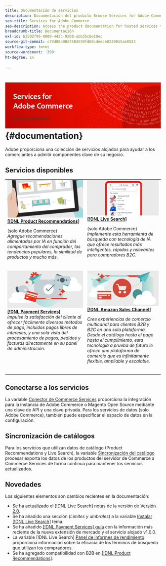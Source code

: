 ```yaml
---
title: Documentación de servicios
description: Documentación del producto Browse Services for Adobe Commerce
seo-title: Services for Adobe Commerce
seo-description: Access the product documentation for hosted services that help Adobe Commerce and Magento Open Source merchants support key components of their business.
breadcrumb-title: Documentación
exl-id: b3502f96-0809-442c-9208-abb3bc6e18ec
source-git-commit: c70d08b90d7584559fd69cdeece0220015ae8523
workflow-type: tm+mt
source-wordcount: '299'
ht-degree: 1%

---
```


# <!-- use banner as heading -->![Documentación de servicios](./assets/banner-services-home.png) {#documentation}

Adobe proporciona una colección de servicios alojados para ayudar a los comerciantes a admitir componentes clave de su negocio.

## Servicios disponibles

<table>
<tr>
   <td valign="top">
       <img alt="[!UICONTROL Product Recommendations]" src="assets/product-recs.png" />
    <div><a href="https://experienceleague.adobe.com/docs/commerce-merchant-services/product-recommendations/overview.html">
    <strong>[!DNL Product Recommendations]</strong></a>
    </div>
    <p>(solo Adobe Commerce)<br><em>Agregue recomendaciones alimentadas por IA en función del comportamiento del comprador, las tendencias populares, la similitud de productos y mucho más.</em></p>
    <br>
  </td>
  <td valign="top">
      <img alt="[!DNL Live Search]" src="assets/live-search.png" />
    <div>
    <a href="https://experienceleague.adobe.com/docs/commerce-merchant-services/live-search/overview.html"><strong>[!DNL Live Search]</strong></a>
    </div>
    <p>(solo Adobe Commerce)<br><em>Implemente esta herramienta de búsqueda con tecnología de IA que ofrece resultados más inteligentes, rápidos y relevantes para compradores B2C.</em></p>
    <br>
  </td>
</tr>
<tr>
  <td valign="top">
    <img alt="[!DNL Payment Services]" src="assets/payment-services.png"/>
    <div>
    <a href="https://experienceleague.adobe.com/docs/commerce-merchant-services/payment-services/guide-overview.html"><strong>[!DNL Payment Services]</strong></a>
    </div>
    <em>Impulse la satisfacción del cliente al ofrecer fácilmente diversos métodos de pago, incluidos pagos libres de intereses, y una sola vista del procesamiento de pagos, pedidos y facturas directamente en su panel de administración.</em>
    <br>
  </td>
    <td valign="top">
       <img alt="Canal de ventas de Amazon" src="assets/amazon-channel.png" />
    <div><a href="https://experienceleague.adobe.com/docs/commerce-channels/amazon/guide-overview.html">
    <strong>[!DNL Amazon Sales Channel]</strong></a>
    </div>
    <p><em>Cree experiencias de comercio multicanal para clientes B2B y B2C en una sola plataforma. Desde el catálogo hasta el pago hasta el cumplimiento, esta tecnología a prueba de futuro le ofrece una plataforma de comercio que es infinitamente flexible, ampliable y escalable.</em></p>
    <br>
  </td>
</tr>
</table>

## Conectarse a los servicios

La variable [Conector de Commerce Services](saas.md) proporciona la integración para la instancia de Adobe Commerce o Magento Open Source mediante una clave de API y una clave privada. Para los servicios de datos (solo Adobe Commerce), también puede especificar el espacio de datos en la configuración.

## Sincronización de catálogos

Para los servicios que utilizan datos de catálogo (Product Recommendations y Live Search), la variable [Sincronización del catálogo](catalog-sync.md) procesar exporta los datos de los productos del servidor de Commerce a Commerce Services de forma continua para mantener los servicios actualizados.

## Novedades

Los siguientes elementos son cambios recientes en la documentación:

* Se ha actualizado el [!DNL Live Search] notas de la versión de [Versión 2.0](/help/live-search/release-notes.md).
* Se ha añadido una sección (_Límites y umbrales_) a la variable [Instalar [!DNL Live Search]](/help/live-search/install.md) tema.
* Se ha añadido [[!DNL Payment Services] guía](/help/payment-services/guide-overview.md) con la información más reciente de la nueva extensión de mercado y el servicio alojado v1.0.0.
* La variable [!DNL Live Search] [Panel de informes de rendimiento](/help/live-search/performance.md) proporciona información sobre la eficacia de los términos de búsqueda que utilizan los compradores.
* Se ha agregado compatibilidad con B2B en [[!DNL Product Recommendations]](/help/product-recommendations/overview.md).
